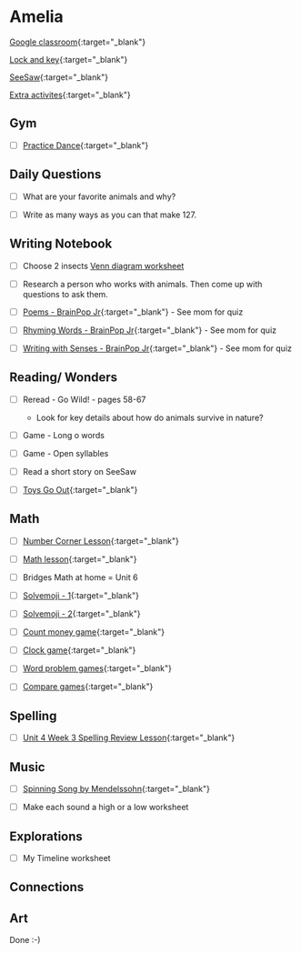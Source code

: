 # Amelia

[Google classroom](https://classroom.google.com/){:target="_blank"}

[Lock and key](https://www.ahschools.us/sign-in){:target="_blank"}

[SeeSaw](https://app.seesaw.me/){:target="_blank"}

[Extra activites](Amelia_extra){:target="_blank"}

## Gym 
  - [ ] [Practice Dance](https://www.youtube.com/watch?time_continue=2&v=gAvWcbtV4JQ&feature=emb_logo){:target="_blank"}


## Daily Questions

 - [ ] What are your favorite animals and why?
 - [ ] Write as many ways as you can that make 127.


## Writing Notebook
  - [ ] Choose 2 insects [Venn diagram worksheet](https://www.education.com/download/worksheet/172977/venn-diagram.pdf)
  - [ ] Research a person who works with animals.  Then come up with questions to ask them.
  - [ ] [Poems - BrainPop Jr](https://jr.brainpop.com/readingandwriting/writing/poems/){:target="_blank"} - See mom for quiz
  - [ ] [Rhyming Words - BrainPop Jr](https://jr.brainpop.com/readingandwriting/phonics/rhymingwords/){:target="_blank"} - See mom for quiz
  - [ ] [Writing with Senses - BrainPop Jr](https://jr.brainpop.com/readingandwriting/writing/writingwiththesenses/){:target="_blank"} - See mom for quiz


## Reading/ Wonders
  - [ ] Reread - Go Wild! - pages 58-67
    - Look for key details about how do animals survive in nature?
  - [ ] Game - Long o words 
  - [ ] Game - Open syllables 
  - [ ] Read a short story on SeeSaw
  - [ ] [Toys Go Out](https://docs.google.com/document/d/1ucISWm50hSFFfUmbYSedTSbLlBP3UXRR5yTle4iao7Y/edit?usp=sharing){:target="_blank"}


## Math
  - [ ] [Number Corner Lesson](https://expl.ai/HPFJCTL){:target="_blank"}
  - [ ] [Math lesson](https://drive.google.com/file/d/1RdCO6UcKSKvNHH4wjjPSj14KA4PT_JAp/view?usp=sharing){:target="_blank"}
  - [ ] Bridges Math at home = Unit 6
  - [ ] [Solvemoji - 1](https://www.solvemoji.com/Puzzle/Puzzle/30864){:target="_blank"}
  - [ ] [Solvemoji - 2](https://www.solvemoji.com/Puzzle/Puzzle/33900){:target="_blank"}
  - [ ] [Count money game](https://www.ixl.com/math/grade-1/count-pennies-nickels-and-dimes){:target="_blank"}
  - [ ] [Clock game](https://www.ixl.com/math/grade-1/match-analog-and-digital-clocks){:target="_blank"}
  - [ ] [Word problem games](https://www.ixl.com/math/grade-1/addition-word-problems-one-digit-plus-two-digit-numbers){:target="_blank"}
  - [ ] [Compare games](https://www.ixl.com/math/grade-1/compare-numbers-up-to-100-using-symbols){:target="_blank"}
  

## Spelling
 - [ ] [Unit 4 Week 3 Spelling Review Lesson](https://drive.google.com/file/d/14bHSL6B45VvhkcGK5PNYZrs96oxiANIA/view?usp=sharing){:target="_blank"}


## Music
- [ ] [Spinning Song by Mendelssohn](https://www.youtube.com/watch?v=g8-EkH7cn2c){:target="_blank"}
- [ ] Make each sound a high or a low worksheet


## Explorations
- [ ] My Timeline worksheet


## Connections


## Art
Done :-)
